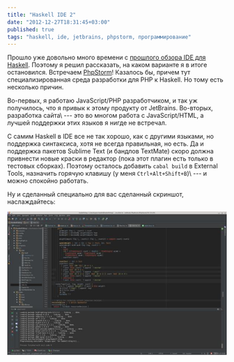 ```yaml
---
title: "Haskell IDE 2"
date: "2012-12-27T18:31:45+03:00"
published: true
tags: "haskell, ide, jetbrains, phpstorm, программирование"
---
```


Прошло уже довольно много времени с [прошлого обзора IDE для Haskell](/post/haskellide/). Поэтому я решил рассказать,
на каком варианте я в итоге остановился. Встречаем [PhpStorm](http://www.jetbrains.com/phpstorm/)! Казалось бы, причем
тут специализированная среда разработки для PHP к Haskell. Но тому есть несколько причин.

Во-первых, я работаю JavaScript/PHP разработчиком, и так уж получилось, что я привык к этому продукту от JetBrains.
Во-вторых, разработка сайта\ --- это во многом работа с JavaScript/HTML, а лучшей поддержки этих языков я нигде
не встречал.

С самим Haskell в IDE все не так хорошо, как с другими языками, но поддержка синтаксиса, хотя не всегда правильная,
но есть. Да и поддержка пакетов Sublime Text (и бандлов TextMate) скоро должна привнести новые краски в редактор
(пока этот плагин есть только в тестовых сборках). Поэтому осталось добавить `cabal build` в External Tools,
назначить горячую клавишу (у меня `Ctrl+Alt+Shift+B`)\ --- и можно спокойно работать.

Ну и сделанный специально для вас сделанный скриншот, наслаждайтесь:

[![PhpStorm](/images/screenshots/phpstorm-small.jpg "PhpStorm")](/images/screenshots/phpstorm.png)
